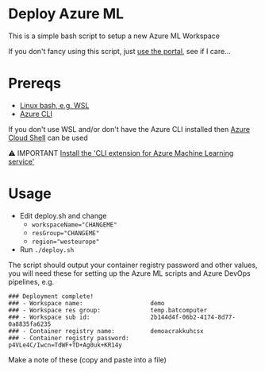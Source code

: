 # Deploy Azure ML
This is a simple bash script to setup a new Azure ML Workspace

If you don't fancy using this script, just [use the portal](https://docs.microsoft.com/en-us/azure/machine-learning/service/quickstart-get-started#create-a-workspace), see if I care...

# Prereqs
- [Linux bash, e.g. WSL](https://docs.microsoft.com/en-us/windows/wsl/install-win10)
- [Azure CLI](https://docs.microsoft.com/en-us/cli/azure/install-azure-cli-apt?view=azure-cli-latest)

If you don't use WSL and/or don't have the Azure CLI installed then [Azure Cloud Shell](https://shell.azure.com) can be used

⚠️ IMPORTANT [Install the 'CLI extension for Azure Machine Learning service'](https://docs.microsoft.com/en-us/azure/machine-learning/service/reference-azure-machine-learning-cli)


# Usage
- Edit deploy.sh and change
  - `workspaceName="CHANGEME"`
  - `resGroup="CHANGEME"`
  - `region="westeurope"`
- Run `./deploy.sh`

The script should output your container registry password and other values, you will need these for setting up the Azure ML scripts and Azure DevOps pipelines, e.g.

```
### Deployment complete!
### - Workspace name:                   demo
### - Workspace res group:              temp.batcomputer
### - Workspace sub id:                 2b144d4f-06b2-4174-8d77-0a8835fa6235
### - Container registry name:          demoacrakkuhcsx
### - Container registry password:      p4VLe4C/Iwcn=TdWF+TD+Ag0uk+KR14y
```

Make a note of these (copy and paste into a file)